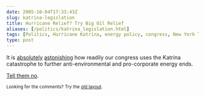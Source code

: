```yaml
--- 
date: 2005-10-04T17:33:43Z
slug: katrina-legislation
title: Hurricane Relief? Try Big Oil Relief
aliases: [/politics/katrina_legislation.html]
tags: [Politics, Hurricane Katrina, energy policy, congress, New York Times, Salon.com, NRDC]
type: post
---
```


<p>It is <a href="http://www.nytimes.com/2005/10/03/opinion/03mon2.html" title="New York Times: &#x201c;Exploiting Katrina&#x201d;">absolutely</a> <a href="http://www.salon.com/opinion/feature/2005/09/17/muckraker/" title="Salon.com: &#x201c;Capitalizing on Katrina&#x201d;">astonishing</a> how readily our congress uses the Katrina catastrophe to further anti-environmental and pro-corporate energy ends.</p>

<p><a href="http://www.nrdcactionfund.org/ctt.asp?u=2066706&amp;l=1409" title="NRDC: &#x201c;Take Action Against Two Dangerous Energy Bills&#x201d;">Tell them no</a>.</p>

<p class="past"><small>Looking for the comments? Try the <a rel="nofollow" href="//past.justatheory.com/politics/katrina_legislation.html">old layout</a>.</small></p>


